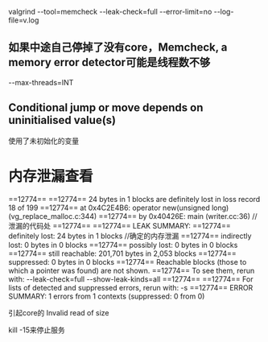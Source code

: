 valgrind --tool=memcheck --leak-check=full --error-limit=no --log-file=v.log

## 如果中途自己停掉了没有core，Memcheck, a memory error detector可能是线程数不够
--max-threads=INT

## Conditional jump or move depends on uninitialised value(s)
使用了未初始化的变量

# 内存泄漏查看

==12774== 
==12774== 24 bytes in 1 blocks are definitely lost in loss record 18 of 199
==12774==    at 0x4C2E4B6: operator new(unsigned long) (vg_replace_malloc.c:344)
==12774==    by 0x40426E: main (writer.cc:36) // 泄漏的代码处
==12774==
==12774== LEAK SUMMARY:
==12774==    definitely lost: 24 bytes in 1 blocks //确定的内存泄漏
==12774==    indirectly lost: 0 bytes in 0 blocks
==12774==      possibly lost: 0 bytes in 0 blocks
==12774==    still reachable: 201,701 bytes in 2,053 blocks
==12774==         suppressed: 0 bytes in 0 blocks
==12774== Reachable blocks (those to which a pointer was found) are not shown.
==12774== To see them, rerun with: --leak-check=full --show-leak-kinds=all
==12774== 
==12774== For lists of detected and suppressed errors, rerun with: -s
==12774== ERROR SUMMARY: 1 errors from 1 contexts (suppressed: 0 from 0)


引起core的
Invalid read of size 


kill -15来停止服务